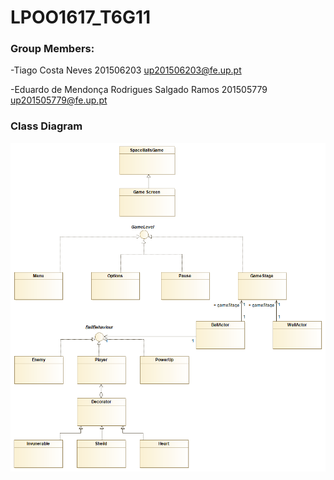 # LPOO1617_T6G11

### Group Members:
  -Tiago Costa Neves 201506203 up201506203@fe.up.pt
 
  -Eduardo de Mendonça Rodrigues Salgado Ramos 201505779 up201505779@fe.up.pt

### Class Diagram
![DIAGRAM](lpooClassDiagram.png)
